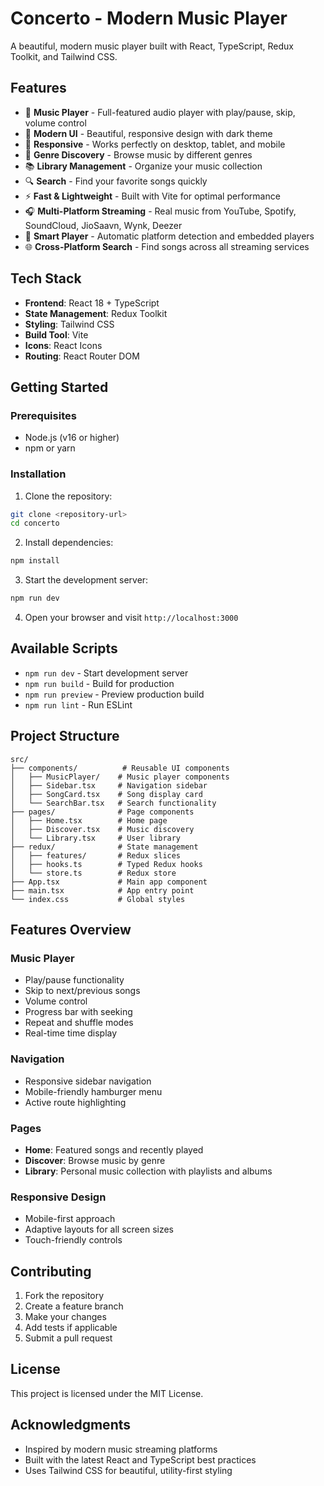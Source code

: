 # Concerto - Modern Music Player

A beautiful, modern music player built with React, TypeScript, Redux Toolkit, and Tailwind CSS.

## Features

- 🎵 **Music Player** - Full-featured audio player with play/pause, skip, volume control
- 🎨 **Modern UI** - Beautiful, responsive design with dark theme
- 📱 **Responsive** - Works perfectly on desktop, tablet, and mobile
- 🎯 **Genre Discovery** - Browse music by different genres
- 📚 **Library Management** - Organize your music collection
- 🔍 **Search** - Find your favorite songs quickly
- ⚡ **Fast & Lightweight** - Built with Vite for optimal performance
- 🎧 **Multi-Platform Streaming** - Real music from YouTube, Spotify, SoundCloud, JioSaavn, Wynk, Deezer
- 🎯 **Smart Player** - Automatic platform detection and embedded players
- 🌐 **Cross-Platform Search** - Find songs across all streaming services

## Tech Stack

- **Frontend**: React 18 + TypeScript
- **State Management**: Redux Toolkit
- **Styling**: Tailwind CSS
- **Build Tool**: Vite
- **Icons**: React Icons
- **Routing**: React Router DOM

## Getting Started

### Prerequisites

- Node.js (v16 or higher)
- npm or yarn

### Installation

1. Clone the repository:
```bash
git clone <repository-url>
cd concerto
```

2. Install dependencies:
```bash
npm install
```

3. Start the development server:
```bash
npm run dev
```

4. Open your browser and visit `http://localhost:3000`

## Available Scripts

- `npm run dev` - Start development server
- `npm run build` - Build for production
- `npm run preview` - Preview production build
- `npm run lint` - Run ESLint

## Project Structure

```
src/
├── components/          # Reusable UI components
│   ├── MusicPlayer/    # Music player components
│   ├── Sidebar.tsx     # Navigation sidebar
│   ├── SongCard.tsx    # Song display card
│   └── SearchBar.tsx   # Search functionality
├── pages/              # Page components
│   ├── Home.tsx        # Home page
│   ├── Discover.tsx    # Music discovery
│   └── Library.tsx     # User library
├── redux/              # State management
│   ├── features/       # Redux slices
│   ├── hooks.ts        # Typed Redux hooks
│   └── store.ts        # Redux store
├── App.tsx             # Main app component
├── main.tsx            # App entry point
└── index.css           # Global styles
```

## Features Overview

### Music Player
- Play/pause functionality
- Skip to next/previous songs
- Volume control
- Progress bar with seeking
- Repeat and shuffle modes
- Real-time time display

### Navigation
- Responsive sidebar navigation
- Mobile-friendly hamburger menu
- Active route highlighting

### Pages
- **Home**: Featured songs and recently played
- **Discover**: Browse music by genre
- **Library**: Personal music collection with playlists and albums

### Responsive Design
- Mobile-first approach
- Adaptive layouts for all screen sizes
- Touch-friendly controls

## Contributing

1. Fork the repository
2. Create a feature branch
3. Make your changes
4. Add tests if applicable
5. Submit a pull request

## License

This project is licensed under the MIT License.

## Acknowledgments

- Inspired by modern music streaming platforms
- Built with the latest React and TypeScript best practices
- Uses Tailwind CSS for beautiful, utility-first styling
